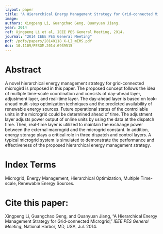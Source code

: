 ```yaml
---
layout: paper
title: "A Hierarchical Energy Management Strategy for Grid-connected Microgrid"
image: 
authors: Xingpeng Li, Guangchao Geng, Quanyuan Jiang.
year: 2014
ref: Xingpeng Li et al, IEEE PES General Meeting, 2014.
journal: "2014 IEEE PES General Meeting"
pdf: /pdfs/papers/20140118_X-LI_mEMS.pdf
doi: 10.1109/PESGM.2014.6939515
---
```


# Abstract

A novel hierarchical energy management strategy for grid-connected microgird is proposed in this paper. The proposed concept follows the idea of multiple time-scale coordination and consists of day-ahead layer, adjustment layer, and real-time layer. The day-ahead layer is based on look-ahead multi-step optimization techniques and the predicted availability of renewable energy sources. Future operational states of the controllable units in the microgrid could be determined ahead of time. The adjustment layer adjusts power output of online units by using the data at the dispatch time. Then, real-time layer is utilized to maintain the exchange power between the external macrogrid and the microgrid constant. In addition, energy storage plays a critical role in three dispatch and control layers. A typical microgrid system is simulated to demonstrate the performance and effectiveness of the proposed hierarchical energy management strategy.
 
# Index Terms
Microgrid, Energy Management, Hierarchical Optimization, Multiple Time-scale, Renewable Energy Sources.

# Cite this paper:
Xingpeng Li, Guangchao Geng, and Quanyuan Jiang, “A Hierarchical Energy Management Strategy for Grid-connected Microgrid,” *IEEE PES General Meeting*, National Harbor, MD, USA, Jul. 2014.